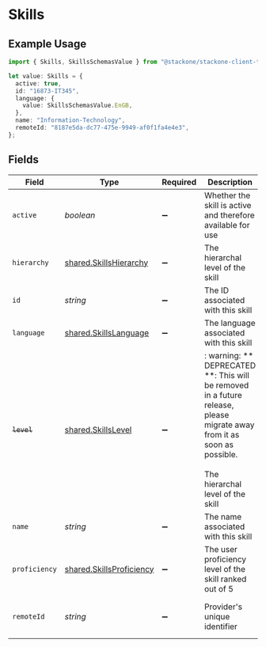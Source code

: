# Skills

## Example Usage

```typescript
import { Skills, SkillsSchemasValue } from "@stackone/stackone-client-ts/sdk/models/shared";

let value: Skills = {
  active: true,
  id: "16873-IT345",
  language: {
    value: SkillsSchemasValue.EnGB,
  },
  name: "Information-Technology",
  remoteId: "8187e5da-dc77-475e-9949-af0f1fa4e4e3",
};
```

## Fields

| Field                                                                                                                                                      | Type                                                                                                                                                       | Required                                                                                                                                                   | Description                                                                                                                                                | Example                                                                                                                                                    |
| ---------------------------------------------------------------------------------------------------------------------------------------------------------- | ---------------------------------------------------------------------------------------------------------------------------------------------------------- | ---------------------------------------------------------------------------------------------------------------------------------------------------------- | ---------------------------------------------------------------------------------------------------------------------------------------------------------- | ---------------------------------------------------------------------------------------------------------------------------------------------------------- |
| `active`                                                                                                                                                   | *boolean*                                                                                                                                                  | :heavy_minus_sign:                                                                                                                                         | Whether the skill is active and therefore available for use                                                                                                | true                                                                                                                                                       |
| `hierarchy`                                                                                                                                                | [shared.SkillsHierarchy](../../../sdk/models/shared/skillshierarchy.md)                                                                                    | :heavy_minus_sign:                                                                                                                                         | The hierarchal level of the skill                                                                                                                          |                                                                                                                                                            |
| `id`                                                                                                                                                       | *string*                                                                                                                                                   | :heavy_minus_sign:                                                                                                                                         | The ID associated with this skill                                                                                                                          | 16873-IT345                                                                                                                                                |
| `language`                                                                                                                                                 | [shared.SkillsLanguage](../../../sdk/models/shared/skillslanguage.md)                                                                                      | :heavy_minus_sign:                                                                                                                                         | The language associated with this skill                                                                                                                    |                                                                                                                                                            |
| ~~`level`~~                                                                                                                                                | [shared.SkillsLevel](../../../sdk/models/shared/skillslevel.md)                                                                                            | :heavy_minus_sign:                                                                                                                                         | : warning: ** DEPRECATED **: This will be removed in a future release, please migrate away from it as soon as possible.<br/><br/>The hierarchal level of the skill |                                                                                                                                                            |
| `name`                                                                                                                                                     | *string*                                                                                                                                                   | :heavy_minus_sign:                                                                                                                                         | The name associated with this skill                                                                                                                        | Information-Technology                                                                                                                                     |
| `proficiency`                                                                                                                                              | [shared.SkillsProficiency](../../../sdk/models/shared/skillsproficiency.md)                                                                                | :heavy_minus_sign:                                                                                                                                         | The user proficiency level of the skill ranked out of 5                                                                                                    |                                                                                                                                                            |
| `remoteId`                                                                                                                                                 | *string*                                                                                                                                                   | :heavy_minus_sign:                                                                                                                                         | Provider's unique identifier                                                                                                                               | 8187e5da-dc77-475e-9949-af0f1fa4e4e3                                                                                                                       |